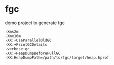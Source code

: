 # fgc

demo project to generate fgc

```shell
-Xms2m
-Xmx10m
-XX:+UseParallelOldGC
-XX:+PrintGCDetails
-verbose:gc
-XX:+HeapDumpBeforeFullGC
-XX:HeapDumpPath=/path/to/fgc/target/heap.hprof
```